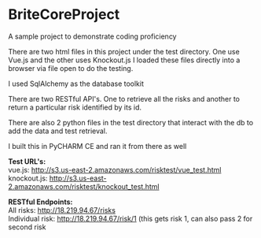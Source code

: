 # BriteCoreProject
A sample project to demonstrate coding proficiency

There are two html files in this project under the test directory.  One use Vue.js and the other uses Knockout.js
I loaded these files directly into a browser via file open to do the testing.

I used SqlAlchemy as the database toolkit

There are two RESTful API's.  One to retrieve all the risks and another to return a particular risk identified by its id.

There are also 2 python files in the test directory that interact with the db to add the data and test retrieval.

I built this in PyCHARM CE and ran it from there as well

<b>Test URL's:</b>  
vue.js: http://s3.us-east-2.amazonaws.com/risktest/vue_test.html <br/>
knockout.js: http://s3.us-east-2.amazonaws.com/risktest/knockout_test.html
                         
<b>RESTful Endpoints:</b><br/>
All risks: http://18.219.94.67/risks<br/>
Individual risk: http://18.219.94.67/risk/1 (this gets risk 1, can also pass 2 for second risk
